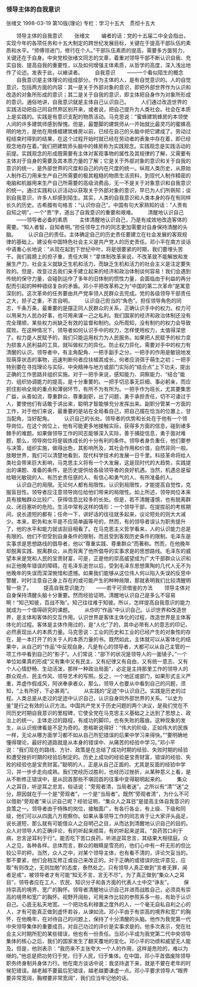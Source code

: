 ### 领导主体的自我意识
张绪文
1998-03-19
第10版(理论)
专栏：学习十五大　贯彻十五大

　　领导主体的自我意识
　　张绪文
　　编者的话：党的十五届二中全会指出，实现今年的各项任务和十五大制定的跨世纪发展目标，关键在于提高干部队伍的素质和水平。“师傅领进门，修行在个人。”干部队伍素质的提高，需要多方面努力，关键还在于自身。中央党校张绪文同志的文章，着重对领导干部不断认识自我、充实自我、提高自我的重要性，以及如何增强主体素质，从哲学的高度，深入浅出地作了论述。发表于此，以飨读者。
　　自我意识
　　——一个看似陌生的概念
　　自我意识是主体理论的组成部分。作为主体的人，是有自觉意识的。人的自觉意识，包括两方面的内容：其一是关于外部对象的意识，即把外部世界作为认识和改造的对象所形成的意识；其二是关于自我的意识，即主体把自身作为对象所形成的意识。通俗地讲，自我意识就是主体自己认识自己。
　　人们通过改造世界的实践活动把自己同自然界区别开来，或者说，把自己提升为人类社会。社会在本质上是实践的。实践是有意识支配的物质活动。马克思说：“蜜蜂建筑蜂房的本领使人间的许多建筑师感到惭愧。但是，最蹩脚的建筑师从一开始就比最灵巧的蜜蜂高明的地方，是他在用蜂蜡建筑蜂房以前，已经在自己的头脑中把它建成了。劳动过程结束时得到的结果，在这个过程开始时就已经在劳动者的表象中存在着，即已经观念地存在着。”我们把建筑师头脑中的蜂房称为实践观念。实践观念是实践活动的前提。实践观念的形成既需要有主体对客观事物的属性及其规律的了解，又需要有主体对于自身的需要及其本质力量的了解；它是关于外部对象的意识和关于自我的意识的统一，是外部世界的尺度和自己的内在尺度的统一。纵观人类历史，从原始人制作石刀用来生产自己所需要的极其粗糙的物质生活资料，到现代人制作精密的电脑和机器用来生产自己所需要的高级消费品，无一不是关于对象意识和自我意识的统一。通过实践和认识活动以获取关于外部对象的意识，早已为人们所熟知；谈到自我意识，许多人却感到陌生。其实，人类的自我意识和人类本身的存在有同样长久的历史。古希腊有句格言：“认识你自己”。中国有句大家熟知的话：“人贵有自知之明”。一个“贵”字，道出了自我意识的重要和艰难。
　　清醒地认识自己
　　——领导者必备的素质
　　主体清醒地认识自己，乃是有成效地改造客体的需要。“知人者智，自知者明。”担任领导工作的同志更加需要对自身保持清醒的头脑。
　　认识自己的责任。主体确定自己的历史责任要建立在社会发展的客观规律的基础上。建设有中国特色社会主义是共产党人的历史责任。邓小平在南方谈话中语重心长地说：“从现在起到下世纪中叶，将是很要紧的时期，我们要埋头苦干。我们肩膀上的担子重，责任大啊！”拿体制改革来说，不改革就不能解放和发展生产力，社会主义就缺乏生机和活力，而缺乏生机和活力的社会主义是注定要失败的。但是，改变过去我们亲手建立起来的经济和政治体制谈何容易！我们会遇到传统的保守力量，会碰到运作了多年的旧体制的惯性力量，会面临由于利益的再分配而引起的种种错综复杂的矛盾。邓小平把改革称之为“中国的第二次革命”是寓意深刻的。这次革命的任务要由共产党率领人民群众去完成。党的各级领导干部责任之大，担子之重，不言自明。
　　认识自己担当的“角色”。担任领导角色的同志，千条万条，最重要的是摆正同人民群众的关系，正确认识手中的权力。权力可以用来为人民办好事，也可用来谋一己之私利。我们国家的经济和政治体制还没有完全理顺，某些权力尚缺乏有效的监督和制约。众所周知，没有制约的权力会导致腐败。在这种情况下，领导者如何认识手中的权力，怎样使用权力，太值得深思了。权力是人民赋予的，我们只能运用权力为人民服务。如果把人民赋予的权力变为损害人民利益的工具，就叫做权力的异化。防止权力异化，需要对手中的权力有清醒的认识。领导者中，有主角配角、一把手副手之分。一把手的作用是敏锐地发现萌芽状态的事物，迅速判断何者应扶植其成长，何者应消弭于萌生之初；一把手特别要在寻找理论与实际、中央精神与地方或部门实际的“结合点”上下功夫，提出正确的工作思路并组织实施。对于一把手来说，感知能力、洞察能力、“结合”能力、组织协调能力的提高，是十分重要的。一把手切忌事无巨细、事必躬亲，而应抓住影响全局的重点和薄弱环节，有所不为有所为。一把手作为班长，尤其要集思广益，从善如流，尊重群众，尊重副职，出了问题，勇于承担责任，切不可诿过于人，要使他们有话敢于讲出来，聪明才智能够充分发挥出来。副职分管某一方面的工作，对于他们来说，最重要的是站在全局看自己，把自己摆在恰当的位置上，甘当配角，当好配角。
　　认识自己的长处。领导者的优势和长处在于他有一个领导岗位。在这个岗位上，他有可能更多地接触实际，获得多方面的信息，碰到诸多棘手的难题。如果做领导工作的同志能够深入实际，善于捕捉信息，勇于面对难题，那么，领导岗位将是锻炼成长的十分有利的条件。领导者身负重任，他们要参与决策，组织实施，做得出色，其影响所及，其社会作用和价值，自然非同一般。放眼世界，我们可以清楚地看到，现代科学技术的发展一日千里。科技革命将给人类社会带来巨大影响，马克思主义将有一个大发展，这是现时代的大趋势。实践提出的课题、准备的条件，是历史提供给各级领导者的良好机遇。当然，机遇总是留给眼光敏锐的人、有历史责任感的人、有信心和勇气的人、有所准备的人。
　　认识自己的局限。无论何人都有局限性。认识到局限性，才能提高自觉性，克服盲目性。领导者应注意领导岗位给他们带来的局限性。如上所述，领导岗位本来具有接触群众比较广、获得信息比较多的长处。但是，若不清醒谨慎，也有脱离群众、闭目塞听的危险。生活中常有这样的情形：一个领导干部，在提拔前的考核期间，说长道短的都有；任命一下，讲好话的往往就多起来，议论短处的则大大减少。本来，职务和水平是不应简单画等号的，然而，有的领导者误认为职务提升了，他的水平和能力就该刮目相看了。在马克思主义哲学看来，人的认识能力总是有限的。他们不但受到自身条件的限制，而且受到客观历史条件的限制。毛泽东是实事求是思想路线的倡导者，他以“尊重实践、尊重群众”而著称。然而，在他晚年却脱离实践、脱离群众，从而背离了他所倡导的实事求是的思想路线。毛泽东的威望本来是党和人民的宝贵财富，可是，正是他的崇高威望成为广大干部群众认识和纠正他晚年错误的障碍。在毛泽东逝世以后，受到毛泽东思想熏陶的几代人无不为他晚年的失误而深深惋惜和遗憾。如果我们能够从这位伟人何以陷入失误的反思中警醒，时时注意自己身上存在的或可能产生的种种局限，那就表明我们比较清醒明智一些了。
　　提高自我意识能力
　　——若干可资借鉴的方法
　　领导主体对自身保持清醒头脑十分重要。然而经验证明，清醒地认识自己是多么不容易啊！“知己知彼，百战不殆”。知己往往难于知彼。所以，怎样提高自我意识的能力就成为一个值得研究的课题。
　　从你的“作品”中认识自己。认识世界和改造世界，是主体和客体的交互作用。认识世界是客体主体化的过程，改造世界是主体客体化的过程。客体是主体作用过的，是“人化”了的，其中必带有人的意志的印记，必然表现出人的本质力量。马克思说：工业的历史和工业的已经产生的对象性的存在，是一本打开了的关于人的本质力量的书。既然如此，主体就可以从客体化的结果中，从自己的“作品”中反观自身。凡是有心的领导者，大都可以从自己主管的一项工作中看到自己的“影子”。人们常说：“部下的状况是领导人的一面镜子。”一个单位如果真的形成“又有集中又有民主，又有纪律又有自由，又有统一意志、又有个人心情舒畅、生动活泼，那样一种政治局面”，必定是主持那里工作的领导人的群众观点、民主作风、领导艺术的写照。反之，一个地区或部门，如果形式主义严重，弄虚作假成风，阿谀奉承者众，那么，领导人也要从中看到自己的问题，须知，“上有所好，下必甚焉”。
　　从实践的“足迹”中认识自己。实践是历史的过程。人类总是从走过的足迹中认识自己，认识自身同外部世界的关系。“以史为鉴”是行之有效的认识方法。中国共产党关于历史问题的两个决议，是我们党在不同历史时期自我意识的里程碑，它使全党在马克思主义基础之上达到了思想上、政治上的统一。主体走过的路程，有成功的脚印，也有失败的履痕。这种现象的发生，从认识规律看是不足为奇的。恩格斯说得好：“伟大的阶级，正如伟大的民族一样，无论从哪方面学习都不如从自己所犯错误的后果中学习来得快。”“要明确地懂得理论，最好的道路就是从本身的错误中、从痛苦的经验中学习。”邓小平说：“我们现在的路线、方针、政策是在总结了成功时期的经验、失败时期的经验和遭受挫折时期的经验后制定的。历史上成功的经验是宝贵财富，错误的经验、失败的经验也是宝贵财富。”聪明的人，正是从自己正面的、尤其是反面的经验中学习，并一步步走向成熟。我们党经历过胜利，也经历过挫折，从某种意义上看，是从不断修正错误中，是从回首那些不堪回首的往事中变得聪明起来的。
　　集众人之耳目，听逆耳之忠言。俗话说：“旁观者清，当局者迷”。之所以有“清”“迷”之分，原因就在于一个是“旁观者”，一个是“当局者”。既然“旁观者清”，为什么不可以借助“旁观者”来认识自己呢？经验证明，“集众人之耳目”是提高主体自我意识的良策之一。领导者由于特殊的岗位，接触面广，有各行各业，有上级、下级和同级，他们可以从四面八方观察你。如果从事领导工作的同志肯于让大家评头品足，说长道短，那么就有可能借众人之目明己之目，从而达到清醒地认识自己的目的。众人对领导人的正确评论，有的听起来顺耳，有的听起来逆耳。“良药苦口利于病，忠言逆耳利于行”。能否吃下苦口良药，听进逆耳忠言，其结果大相径庭。众人之见，各种各样。总体而言，群众的眼睛是雪亮的，他们心中有一杆无形的但比较公平的秤。当然，众人之中，对某个领导主体，也有看不清的，评论欠妥当的。那不要紧，他们会相互修正或自己来改正的。对于正确的或错误的批评意见，应取“有则改之，无则加勉”的态度，泰然处之。只有领导人真正做到“言者无罪，闻者足戒”，被领导者才有可能“知无不言，言无不尽”。为了真正做到“集众人之耳目”，领导者应在工人、农民、知识分子和各方面的代表人士中交“诤友”。
　　保持崇高的境界、宽广的胸怀。领导者清醒地认识自己并进而战胜自己，必须具有崇高的境界和宽广的胸怀。视野开阔些，可用来作比较的参照系多一些，有助于认识自己。心底无私天地宽。一个把功名利禄置之度外的人，一个毫无自私自利之心的人，才有可能真正做到虚怀若谷，从谏如流。邓小平由于有崇高的境界和宽广的胸怀，在他晚年，在对待自己的问题上，保持了十分清醒的头脑。他作为我党第一代中央领导集体的重要成员，对自己功过的评价是实事求是的。他多次表示，党在社会主义时期所犯的某些错误，他也有一份责任。当邓小平成为我党第二代中央领导集体的核心之后，我们的国家发生了翻天覆地的变化。邓小平的功绩和威望无人能及。但是，他则表示：“我历来不主张夸大一个人的作用，这样是危险的，难以为继的。”他总是把功劳归于党，归于人民，归于集体。在中国，邓小平首倡废除领导职务终身制并身体力行。他在南方谈话中说：我坚持退下来，就是不要在老年的时候犯错误。越老越不要最后犯错误，越老越要谦虚一点。邓小平要求领导人“眼界要非常宽阔，胸襟要非常宽阔”，我们应当牢记他的话。
